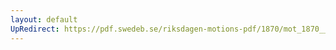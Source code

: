 ```yaml
---
layout: default
UpRedirect: https://pdf.swedeb.se/riksdagen-motions-pdf/1870/mot_1870__ak__00062/mot_1870__ak__00062_001.pdf
---
```

